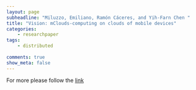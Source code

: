 ```yaml
---
layout: page
subheadline: "Miluzzo, Emiliano, Ramón Cáceres, and Yih-Farn Chen "
title: "Vision: mClouds-computing on clouds of mobile devices"
categories:
    - researchpaper  
tags:
    - distributed
      
comments: true
show_meta: false
---
```




For more please follow the [link](http://dl.acm.org/citation.cfm?id=2307854)